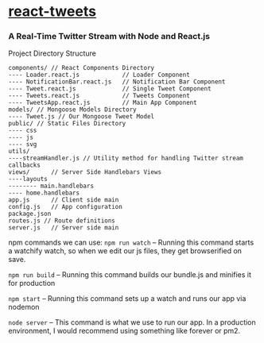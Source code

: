 # [react-tweets](https://github.com/scotch-io/react-tweets)
### A Real-Time Twitter Stream with Node and React.js
Project Directory Structure
```
components/ // React Components Directory
---- Loader.react.js            // Loader Component
---- NotificationBar.react.js   // Notification Bar Component
---- Tweet.react.js             // Single Tweet Component
---- Tweets.react.js            // Tweets Component
---- TweetsApp.react.js         // Main App Component
models/ // Mongoose Models Directory
---- Tweet.js // Our Mongoose Tweet Model
public/ // Static Files Directory
---- css
---- js
---- svg
utils/
----streamHandler.js // Utility method for handling Twitter stream callbacks
views/      // Server Side Handlebars Views
----layouts
-------- main.handlebars
---- home.handlebars
app.js      // Client side main
config.js   // App configuration
package.json
routes.js // Route definitions
server.js   // Server side main
```
npm commands we can use:
`npm run watch` – Running this command starts a watchify watch, so when we edit our js files, they get browserified on save.

`npm run build` – Running this command builds our bundle.js and minifies it for production

`npm start` – Running this command sets up a watch and runs our app via nodemon

`node server` – This command is what we use to run our app. In a production environment, I would recommend using something like forever or pm2.
